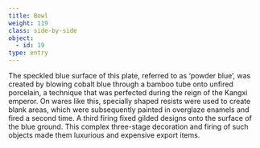 ```yaml
---
title: Bowl
weight: 119
class: side-by-side
object:
  - id: 19
type: entry
---
```


The speckled blue surface of this plate, referred to as ‘powder blue’, was created by blowing cobalt blue through a bamboo tube onto unfired porcelain, a technique that was perfected during the reign of the Kangxi emperor. On wares like this, specially shaped resists were used to create blank areas, which were subsequently painted in overglaze enamels and fired a second time. A third firing fixed gilded designs onto the surface of the blue ground. This complex three-stage decoration and firing of such objects made them luxurious and expensive export items.  
